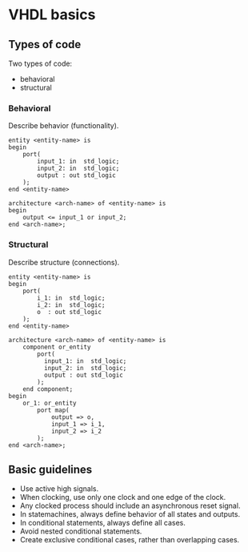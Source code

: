 # VHDL basics

## Types of code

Two types of code:
* behavioral
* structural

### Behavioral
Describe behavior (functionality).

```
entity <entity-name> is
begin
    port(
        input_1: in  std_logic;
        input_2: in  std_logic;
        output : out std_logic
    );
end <entity-name>

architecture <arch-name> of <entity-name> is
begin
    output <= input_1 or input_2;
end <arch-name>;
```

### Structural
Describe structure (connections).

```
entity <entity-name> is
begin
    port(
        i_1: in  std_logic;
        i_2: in  std_logic;
        o  : out std_logic
    );
end <entity-name>

architecture <arch-name> of <entity-name> is
    component or_entity
        port(
          input_1: in  std_logic;
          input_2: in  std_logic;
          output : out std_logic
        );
    end component;
begin
    or_1: or_entity
        port map(
            output => o,
            input_1 => i_1,
            input_2 => i_2
        );
end <arch-name>;
```

## Basic guidelines

* Use active high signals.
* When clocking, use only one clock and one edge of the clock.
* Any clocked process should include an asynchronous reset signal.
* In statemachines, always define behavior of all states and outputs.
* In conditional statements, always define all cases.
* Avoid nested conditional statements.
* Create exclusive conditional cases, rather than overlapping cases.
